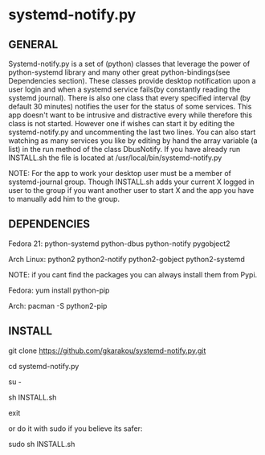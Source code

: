 # systemd-notify.py
GENERAL
-------------------
Systemd-notify.py is a set of (python) classes that leverage the power of python-systemd library and many other great python-bindings(see Dependencies section).
These classes provide desktop notification upon a user login and when a systemd service fails(by constantly reading the systemd journal).
There is also one class that every specified interval (by default 30 minutes) notifies the user for the status of some services.
This  app doesn't want to be intrusive and distractive every while therefore this class is not started. However one if wishes can start it by editing the systemd-notify.py and uncommenting the last two lines. You can also start watching as many services you like by editing by hand the array variable (a list) in the run method of the class DbusNotify. 
If you have already run INSTALL.sh the file is located at /usr/local/bin/systemd-notify.py

NOTE: For the app to work your desktop user must be a member of systemd-journal group. Though INSTALL.sh adds your current X logged in user to the group if you want another user to start X and the app you have to manually add him to the group.


DEPENDENCIES
--------------------

Fedora 21:
python-systemd
python-dbus
python-notify
pygobject2

Arch Linux:
python2
python2-notify
python2-gobject
python2-systemd

NOTE: if you cant find the packages you can always install them from Pypi.

Fedora:
yum install python-pip

Arch:
pacman -S python2-pip



INSTALL
------------------------
git clone https://github.com/gkarakou/systemd-notify.py.git

cd systemd-notify.py

su -

sh INSTALL.sh

exit

or do it with sudo if you believe its safer:

sudo sh INSTALL.sh
